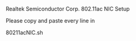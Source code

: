 Realtek Semiconductor Corp. 802.11ac NIC Setup

Please copy and paste every line in 

80211acNIC.sh

